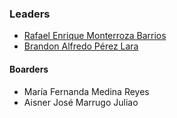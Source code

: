 ### Leaders

* [Rafael Enrique Monterroza Barrios](mailto:rafael.monterroza@owasp.org)
* [Brandon Alfredo Pérez Lara](mailto:brandon.perez@owasp.org)

#### Boarders

* María Fernanda Medina Reyes
* Aisner José Marrugo Juliao